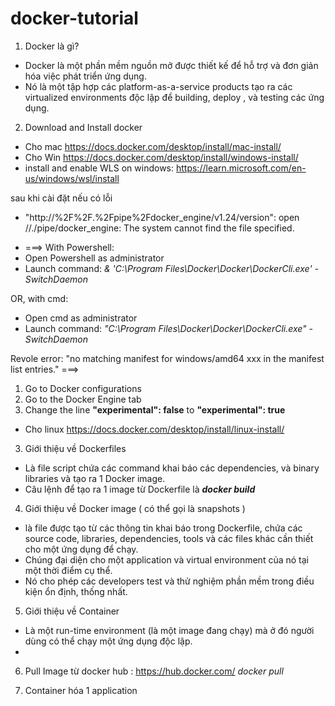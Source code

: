 # docker-tutorial
1. Docker là gì?
- Docker là một phần mềm nguồn mở được thiết kế để hỗ trợ và đơn giản hóa việc phát triển ứng dụng. 
- Nó là một tập hợp các platform-as-a-service products tạo ra các virtualized environments độc lập để building, deploy , và testing các ứng dụng.

2. Download and Install docker
- Cho mac
https://docs.docker.com/desktop/install/mac-install/
- Cho Win 
https://docs.docker.com/desktop/install/windows-install/
 - install and enable WLS on windows: https://learn.microsoft.com/en-us/windows/wsl/install

sau khi cài đặt nếu có lỗi 
 + "http://%2F%2F.%2Fpipe%2Fdocker_engine/v1.24/version": open //./pipe/docker_engine: The system cannot find the file specified. 

 - ===> With Powershell:
 -  Open Powershell as administrator 
 -  Launch command: _& 'C:\Program Files\Docker\Docker\DockerCli.exe' -SwitchDaemon_

OR, with cmd: 
- Open cmd as administrator  
-  Launch command: _"C:\Program Files\Docker\Docker\DockerCli.exe" -SwitchDaemon_

Revole error: "no matching manifest for windows/amd64 xxx in the manifest list entries."
===>
 1. Go to Docker configurations
 2. Go to the Docker Engine tab
 3. Change the line **"experimental": false** to **"experimental": true**

- Cho linux
https://docs.docker.com/desktop/install/linux-install/

3. Giới thiệu về Dockerfiles
- Là file script chứa các command khai báo các dependencies, và binary libraries và tạo ra 1 Docker image. 
- Câu lệnh để tạo ra 1 image từ Dockerfile là 
**_docker build_**

4. Giới thiệu về Docker image ( có thể gọi là snapshots )
- là file được tạo từ các thông tin khai báo trong Dockerfile,
chứa các source code, libraries, dependencies, tools và các files khác cần thiết cho một ứng dụng để chạy.
- Chúng đại diện cho một application và virtual environment của nó tại một thời điểm cụ thể. 
- Nó cho phép các developers test và thử nghiệm phần mềm trong điều kiện ổn định, thống nhất.

5. Giới thiệu về Container
- Là một run-time environment (là một image đang chạy) mà ở đó người dùng có thể chạy một ứng dụng độc lập.
- 

6. Pull Image từ docker hub : https://hub.docker.com/
_docker pull <image name from docker hub>_
  
7. Container hóa 1 application
  
  
